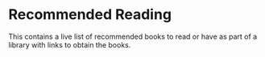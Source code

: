 # Recommended Reading

This contains a live list of recommended books to read or have as part of a library with links to obtain the books.
